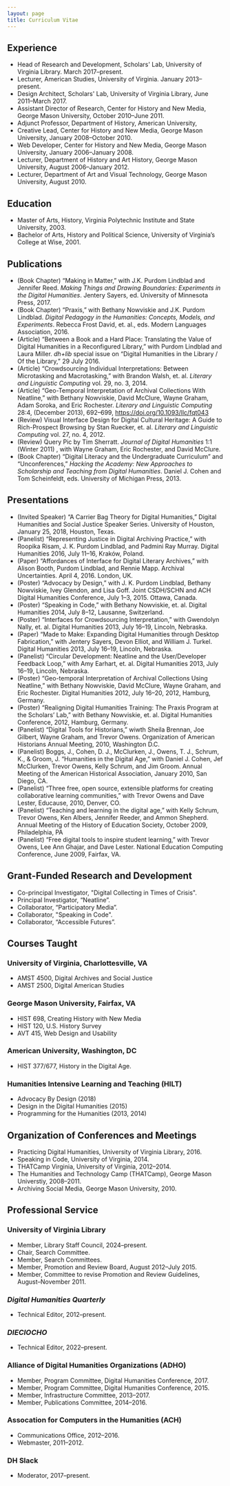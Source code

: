```yaml
---
layout: page
title: Curriculum Vitae
---
```


## Experience

- Head of Research and Development, Scholars' Lab, University of Virginia Library. March 2017–present.
- Lecturer, American Studies, University of Virginia. January 2013–present.
- Design Architect, Scholars' Lab, University of Virginia Library, June 2011–March 2017.
- Assistant Director of Research, Center for History and New Media, George Mason University, October 2010–June 2011.
- Adjunct Professor, Department of History, American University,
- Creative Lead, Center for History and New Media, George Mason University, January 2008–October 2010.
- Web Developer, Center for History and New Media, George Mason University, January 2006–January 2008.
- Lecturer, Department of History and Art History, George Mason University, August 2006–January 2012.
- Lecturer, Department of Art and Visual Technology, George Mason University, August 2010.

## Education

- Master of Arts, History, Virginia Polytechnic Institute and State University, 2003.
- Bachelor of Arts, History and Political Science, University of Virginia’s College at Wise, 2001.

## Publications

- (Book Chapter) “Making in Matter,” with J.K. Purdom Lindblad and Jennifer Reed. _Making Things and Drawing Boundaries: Experiments in the Digital Humanities_. Jentery Sayers, ed. University of Minnesota Press, 2017.
- (Book Chapter) “Praxis,” with Bethany Nowviskie and J.K. Purdom Lindblad. _Digital Pedagogy in the Humanities: Concepts, Models, and Experiments_. Rebecca Frost David, et. al., eds. Modern Languages Association, 2016.
- (Article) “Between a Book and a Hard Place: Translating the Value of Digital Humanities in a Reconfigured Library,” with Purdom Lindblad and Laura Miller. _dh+lib_ special issue on “Digital Humanities in the Library / Of the Library,” 29 July 2016.
- (Article) “Crowdsourcing Individual Interpretations: Between Microtasking and Macrotasking,” with Brandon Walsh, et. al. _Literary and Linguistic Computing_ vol. 29, no. 3, 2014.
- (Article) “Geo-Temporal Interpretation of Archival Collections With Neatline,” with Bethany Nowviskie, David McClure, Wayne Graham, Adam Soroka, and Eric Rochester. _Literary and Linguistic Computing_ 28:4, (December 2013), 692–699, https://doi.org/10.1093/llc/fqt043
- (Review) Visual Interface Design for Digital Cultural Heritage: A Guide to Rich-Prospect Browsing by Stan Ruecker, et. al. _Literary and Linguistic Computing_ vol. 27, no. 4, 2012.
- (Review) Query Pic by Tim Sherratt. _Journal of Digital Humanities_ 1:1 (Winter 2011) , with Wayne Graham, Eric Rochester, and David McClure.
- (Book Chapter) “Digital Literacy and the Undergraduate Curriculum” and “Unconferences,” _Hacking the Academy: New Approaches to Scholarship and Teaching from Digital Humanities_. Daniel J. Cohen and Tom Scheinfeldt, eds. University of Michigan Press, 2013.

## Presentations

- (Invited Speaker) “A Carrier Bag Theory for Digital Humanities,” Digital Humanities and Social Justice Speaker Series. University of Houston,  January 25, 2018, Houston, Texas.
- (Panelist) “Representing Justice in Digital Archiving Practice,” with Roopika Risam, J. K. Purdom Lindblad, and Padmini Ray Murray. Digital Humanities 2016, July 11–16, Kraków, Poland.
- (Paper) “Affordances of Interface for Digital Literary Archives,” with Alison Booth, Purdom Lindblad, and Rennie Mapp. Archival Uncertainties. April 4, 2016. London, UK.
- (Poster) “Advocacy by Design,” with J. K. Purdom Lindblad, Bethany Nowviskie, Ivey Glendon, and Lisa Goff. Joint CSDH/SCHN and ACH Digital Humanities Conference, July 1–3, 2015. Ottawa, Canada.
- (Poster) “Speaking in Code,” with Bethany Nowviskie, et. al. Digital Humanities 2014, July 8–12, Lausanne, Switzerland.
- (Poster) “Interfaces for Crowdsourcing Interpretation,” with Gwendolyn Nally, et. al. Digital Humanities 2013, July 16–19, Lincoln, Nebraska.
- (Paper) “Made to Make: Expanding Digital Humanities through Desktop Fabrication,” with Jentery Sayers, Devon Elliot, and William J. Turkel. Digital Humanities 2013, July 16–19, Lincoln, Nebraska.
- (Panelist) “Circular Development: Neatline and the User/Developer Feedback Loop,” with Amy Earhart, et. al. Digital Humanities 2013, July 16–19, Lincoln, Nebraska.
- (Poster) “Geo-temporal Interpretation of Archival Collections Using Neatline,” with Bethany Nowviskie, David McClure, Wayne Graham, and Eric Rochester. Digital Humanities 2012, July 16–20, 2012, Hamburg, Germany.
- (Poster) “Realigning Digital Humanities Training: The Praxis Program at the Scholars’ Lab,” with Bethany Nowviskie, et. al. Digital Humanities Conference, 2012, Hamburg, Germany.
- (Panelist) “Digital Tools for Historians,” wiwth Sheila Brennan, Joe Gilbert, Wayne Graham, and Trevor Owens. Organization of American Historians Annual Meeting, 2010, Washington D.C.
- (Panelist)
Boggs, J., Cohen, D. J., McClurken, J., Owens, T. J., Schrum, K., & Groom, J. “Humanities in the Digital Age,” with Daniel J. Cohen, Jef McClurken, Trevor Owens, Kelly Schrum, and Jim Groom. Annual Meeting of the American Historical Association, January 2010, San Diego, CA.
- (Panelist) “Three free, open source, extensible platforms for creating collaborative learning communities,” with Trevor Owens and Dave Lester, Educause, 2010, Denver, CO.
- (Panelist) “Teaching and learning in the digital age,” with Kelly Schrum, Trevor Owens, Ken Albers, Jennifer Reeder, and Ammon Shepherd. Annual Meeting of the History of Education Society, October 2009, Philadelphia, PA
- (Panelist) “Free digital tools to inspire student learning,” with Trevor Owens, Lee Ann Ghajar, and Dave Lester. National Education Computing Conference, June 2009, Fairfax, VA.

## Grant-Funded Research and Development

- Co-principal Investigator, "Digital Collecting in Times of Crisis".
- Principal Investigator, “Neatline”.
- Collaborator, “Participatory Media”.
- Collaborator, "Speaking in Code".
- Collaborator, “Accessible Futures”.

## Courses Taught

### University of Virginia, Charlottesville, VA

- AMST 4500, Digital Archives and Social Justice
- AMST 2500, Digital American Studies

### George Mason University, Fairfax, VA

- HIST 698, Creating History with New Media
- HIST 120, U.S. History Survey
- AVT 415, Web Design and Usability

### American University, Washington, DC

- HIST 377/677, History in the Digital Age.

### Humanities Intensive Learning and Teaching (HILT)

- Advocacy By Design (2018)
- Design in the Digital Humanities (2015)
- Programming for the Humanities (2013, 2014)

## Organization of Conferences and Meetings

- Practicing Digital Humanities, University of Virginia Library, 2016.
- Speaking in Code, University of Virginia, 2014.
- THATCamp Virginia, University of Virginia, 2012–2014.
- The Humanities and Technology Camp (THATCamp), George Mason Universtiy, 2008–2011.
- Archiving Social Media, George Mason University, 2010.

## Professional Service

### University of Virginia Library

- Member, Library Staff Council, 2024–present.
- Chair, Search Committee.
- Member, Search Committees.
- Member, Promotion and Review Board, August 2012–July 2015.
- Member, Committee to revise Promotion and Review Guidelines, August–November 2011.

### _Digital Humanities Quarterly_

- Technical Editor, 2012–present.

### _DIECIOCHO_

- Technical Editor, 2022–present.

### Alliance of Digital Humanities Organizations (ADHO)

- Member, Program Committee, Digital Humanities Conference, 2017.
- Member, Program Committee, Digital Humanities Conference, 2015.
- Member, Infrastructure Committee, 2013–2017.
- Member, Publications Committee, 2014–2016.

### Assocation for Computers in the Humanities (ACH)

- Communications Office, 2012–2016.
- Webmaster, 2011–2012.

### DH Slack

- Moderator, 2017–present.

